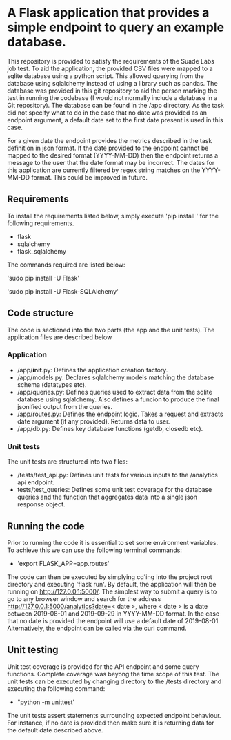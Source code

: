 # A Flask application that provides a simple endpoint to query an example database. 

This repository is provided to satisfy the requirements of the Suade Labs job test. To aid the application, the provided CSV files were mapped to a sqlite database using a python script. This allowed querying from the database using sqlalchemy instead of using a library such as pandas. The database was provided in this git repository to aid the person marking the test in running the codebase (I would not normally include a database in a Git repository). The database can be found in the /app directory. As the task did not specify what to do in the case that no date was provided as an endpoint argument, a default date set to the first date present is used in this case. 

For a given date the endpoint provides the metrics described in the task definition in json format. If the date provided to the endpoint cannot be mapped to the desired format (YYYY-MM-DD) then the endpoint returns a message to the user that the date format may be incorrect. The dates for this application are currently filtered by regex string matches on the YYYY-MM-DD format. This could be improved in future.


## Requirements
To install the requirements listed below, simply execute 'pip install <requirement>' for the following requirements.
- flask
- sqlalchemy
- flask_sqlalchemy
  
The commands required are listed below:
  
'sudo pip install -U Flask'

'sudo pip install -U Flask-SQLAlchemy'

## Code structure

The code is sectioned into the two parts (the app and the unit tests). The application files are described below

### Application
- /app/__init__.py:  Defines the application creation factory. 
- /app/models.py:  Declares sqlalchemy models matching the database schema (datatypes etc).
- /app/queries.py:  Defines queries used to extract data from the sqlite database using sqlalchemy. Also defines a funcion to produce the final jsonified output from the queries.
- /app/routes.py:  Defines the endpoint logic. Takes a request and extracts date argument (if any provided). Returns data to user.
- /app/db.py: Defines key database functions (getdb, closedb etc).

### Unit tests
The unit tests are structured into two files:

- /tests/test_api.py: Defines unit tests for various inputs to the /analytics api endpoint. 
- tests/test_queries: Defines some unit test coverage for the database queries and the function that aggregates data into a single json response object.

## Running the code

Prior to running the code it is essential to set some environment variables. To achieve this we can use the following terminal commands:

- 'export FLASK_APP=app.routes'

The code can then be executed by simplying cd'ing into the project root directory and executing 'flask run'. By default, the application will then be running on http://127.0.0.1:5000/. The simplest way to submit a query is to go to any browser window and search for the address http://127.0.0.1:5000/analytics?date=< date >, where < date > is a date between 2019-08-01 and 2019-09-29 in YYYY-MM-DD format. In the case that no date is provided the endpoint will use a default date of 2019-08-01. Alternatively, the endpoint can be called via the curl command. 


## Unit testing

Unit test coverage is provided for the API endpoint and some query functions. Complete coverage was beyong the time scope of this test. The unit tests can be executed by changing directory to the /tests directory and executing the following command:

- "python -m unittest'

The unit tests assert statements surrounding expected endpoint behaviour. For instance, if no date is provided then make sure it is returning data for the default date described above.
